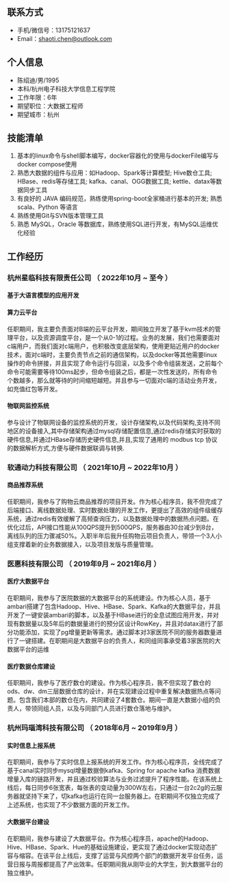 ## 联系方式

- 手机/微信号：13175121637
- Email：<shaoti.chen@outlook.com>

## 个人信息

- 陈绍迪/男/1995
- 本科/杭州电子科技大学信息工程学院
- 工作年限：6年
- 期望职位：大数据工程师
- 期望城市：杭州

## 技能清单

1. 基本的linux命令与shell脚本编写，docker容器化的使用与dockerFile编写与docker compose使用
2. 熟悉大数据的组件与应用：如Hadoop、Spark等计算模型; Hive数仓工具; HBase、redis等存储工具; kafka、canal、OGG数据工具; kettle、datax等数据同步工具
3. 有良好的 JAVA 编码规范，熟练使用spring-boot全家桶进行基本的开发; 熟悉 scala、Python 等语言
4. 熟练使用Git与SVN版本管理工具
5. 熟悉 MySQL，Oracle 等数据库，熟练使用SQL进行开发，有MySQL运维优化经验

## 工作经历

### 杭州星临科技有限责任公司 （ 2022年10月 ~ 至今 ）

#### 基于大语言模型的应用开发

#### 算力云平台

任职期间，我主要负责面对B端的云平台开发，期间独立开发了基于kvm技术的管理平台，以及资源调度平台，是一个从0-1的过程。业务的发展，我们也需要面对c端用户，而我们面对c端用户，也积极改变底层架构，使用更贴近用户的docker技术，面对c端时，主要负责节点之前的通信架构，以及docker等其他需要linux操作的命令拼接，并且实现了命令运行与回滚，以及多个命令组装发送，之前每个命令可能需要等待100ms起步，但命令组装之后，都是一次性发送的，所有命令个数越多，那么就等待的时间缩短越短。并且参与一切面对c端的活动业务开发，如充值红包等开发。

#### 物联网监控系统

参与设计了物联网设备的监控系统的开发，设计存储架构,以及代码架构,支持不同地区的设备接入,其中存储架构通过mysql存储配置信息,通过redis存储实时获取的硬件信息,并通过HBase存储历史硬件信息,并且,实现了通用的 modbus tcp 协议的数据解析方式,方便与硬件数据联调与转换.

### 软通动力科技有限公司 （ 2021年10月 ~ 2022年10月 ）

#### 商品推荐系统

任职期间，我参与了购物云商品推荐的项目开发。作为核心程序员，我不但完成了后端接口、离线数据处理、实时数据处理的开发工作，更提出了高效的组件级缓存系统，通过redis有效缓解了高频查询压力，以及数据处理中的数据热点问题。在优化过后，API接口性能从100QPS提升到500QPS，服务器由30台减少到8台，离线队列的压力骤减50%。入职半年后我升任购物云项目负责人，带领一个3人小组支撑着新的业务数据接入，以及项目发版与质量管理。

### 医惠科技有限公司 （ 2019年9月 ~ 2021年6月 ）

#### 医疗大数据平台

在职期间，我参与了医院数据的大数据平台的系统建设。作为核心人员，基于ambari搭建了包含Hadoop、Hive、HBase、Spark、Kafka的大数据平台，并且开发了一键安装ambari的脚本，以及基于HBase进行的全息试图应用开发，并对现有数据量以及5年后的数据量进行的预分区设计RowKey，并且对datax进行了部分功能添加，实现了pg增量更新等需求。通过脚本对3家医院不同的服务器数量进行了一键搭建。在职期间是大数据平台的负责人，和同组同事承受着3家医院的大数据平台的运维

#### 医疗数据仓库建设

任职期间，我参与了医疗数仓的建设。作为核心程序员，我不但实现了数仓的ods、dw、dm三层数据仓库的设计，并在实现建设过程中重复解决数据热点等问题。包含我们本部的数仓在内，共同建设了4套数仓。期间一直是大数据小组的负责人，带领同组人员，以及与同部门人员进行数仓落地与维护。

### 杭州玛瑙湾科技有限公司 （ 2018年6月 ~ 2019年9月 ）

#### 实时信息上报系统

在职期间，我参与了实时信息上报系统的开发工作。作为核心程序员，全线完成了基于canal实时同步mysql增量数据倒kafka、Spring for apache kafka 消费数据增量入库的链路开发，并且通过校验算法与业务过滤提升了程序性能。在该系统上线后，每日同步6张宽表，每张表的变动量为300W左右，只通过一台2c2g的云服务器就坚持下来了，切kafka也运行在同一台服务器上。在职期间不仅独立完成了上述系统，也实现了不少数据方面的开发工作。

#### 大数据平台建设

在职期间，我参与建设了大数据平台。作为核心程序员，apache的Hadoop、Hive、HBase、Spark、Hue的基础设施建设，更实现了通过docker实现动态扩容与缩容。在该平台上线后，支撑了运营与风控两个部门的数据开发平台任务，运营日报与周报都提高了产出效率。任职期间我从刚毕业的大学生，到大数据平台的独立维护。
